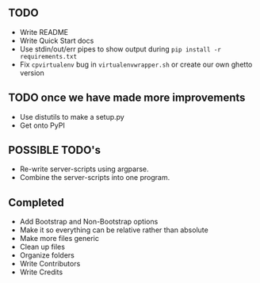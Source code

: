 ## TODO
- Write README
- Write Quick Start docs
- Use stdin/out/err pipes to show output during `pip install -r requirements.txt`
- Fix `cpvirtualenv` bug in `virtualenvwrapper.sh` or create our own ghetto version

## TODO once we have made more improvements
- Use distutils to make a setup.py
- Get onto PyPI

## POSSIBLE TODO's
- Re-write server-scripts using argparse.
- Combine the server-scripts into one program.

## Completed
- Add Bootstrap and Non-Bootstrap options
- Make it so everything can be relative rather than absolute
- Make more files generic
- Clean up files
- Organize folders
- Write Contributors
- Write Credits
